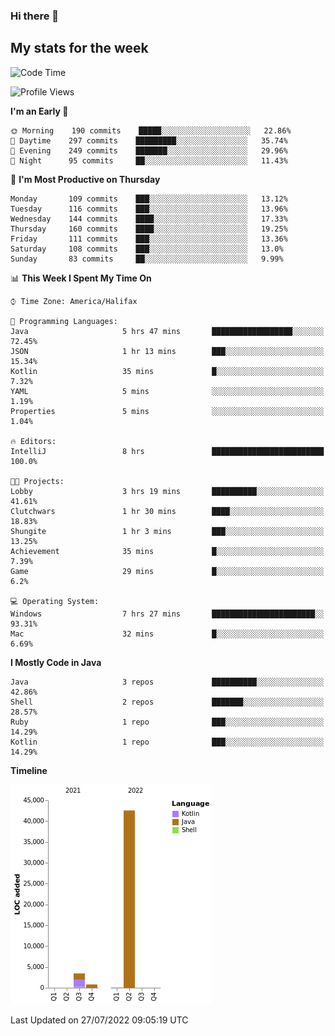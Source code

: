 ### Hi there 👋

## My stats for the week
<!--START_SECTION:waka-->
![Code Time](http://img.shields.io/badge/Code%20Time-330%20hrs%2014%20mins-blue)

![Profile Views](http://img.shields.io/badge/Profile%20Views-0-blue)

**I'm an Early 🐤** 

```text
🌞 Morning    190 commits    █████░░░░░░░░░░░░░░░░░░░░   22.86% 
🌆 Daytime    297 commits    █████████░░░░░░░░░░░░░░░░   35.74% 
🌃 Evening    249 commits    ███████░░░░░░░░░░░░░░░░░░   29.96% 
🌙 Night      95 commits     ██░░░░░░░░░░░░░░░░░░░░░░░   11.43%

```
📅 **I'm Most Productive on Thursday** 

```text
Monday       109 commits    ███░░░░░░░░░░░░░░░░░░░░░░   13.12% 
Tuesday      116 commits    ███░░░░░░░░░░░░░░░░░░░░░░   13.96% 
Wednesday    144 commits    ████░░░░░░░░░░░░░░░░░░░░░   17.33% 
Thursday     160 commits    ████░░░░░░░░░░░░░░░░░░░░░   19.25% 
Friday       111 commits    ███░░░░░░░░░░░░░░░░░░░░░░   13.36% 
Saturday     108 commits    ███░░░░░░░░░░░░░░░░░░░░░░   13.0% 
Sunday       83 commits     ██░░░░░░░░░░░░░░░░░░░░░░░   9.99%

```


📊 **This Week I Spent My Time On** 

```text
⌚︎ Time Zone: America/Halifax

💬 Programming Languages: 
Java                     5 hrs 47 mins       ██████████████████░░░░░░░   72.45% 
JSON                     1 hr 13 mins        ███░░░░░░░░░░░░░░░░░░░░░░   15.34% 
Kotlin                   35 mins             █░░░░░░░░░░░░░░░░░░░░░░░░   7.32% 
YAML                     5 mins              ░░░░░░░░░░░░░░░░░░░░░░░░░   1.19% 
Properties               5 mins              ░░░░░░░░░░░░░░░░░░░░░░░░░   1.04%

🔥 Editors: 
IntelliJ                 8 hrs               █████████████████████████   100.0%

🐱‍💻 Projects: 
Lobby                    3 hrs 19 mins       ██████████░░░░░░░░░░░░░░░   41.61% 
Clutchwars               1 hr 30 mins        ████░░░░░░░░░░░░░░░░░░░░░   18.83% 
Shungite                 1 hr 3 mins         ███░░░░░░░░░░░░░░░░░░░░░░   13.25% 
Achievement              35 mins             █░░░░░░░░░░░░░░░░░░░░░░░░   7.39% 
Game                     29 mins             █░░░░░░░░░░░░░░░░░░░░░░░░   6.2%

💻 Operating System: 
Windows                  7 hrs 27 mins       ███████████████████████░░   93.31% 
Mac                      32 mins             █░░░░░░░░░░░░░░░░░░░░░░░░   6.69%

```

**I Mostly Code in Java** 

```text
Java                     3 repos             ██████████░░░░░░░░░░░░░░░   42.86% 
Shell                    2 repos             ███████░░░░░░░░░░░░░░░░░░   28.57% 
Ruby                     1 repo              ███░░░░░░░░░░░░░░░░░░░░░░   14.29% 
Kotlin                   1 repo              ███░░░░░░░░░░░░░░░░░░░░░░   14.29%

```


**Timeline**

![Chart not found](https://raw.githubusercontent.com/lyndseyy/lyndseyy/main/charts/bar_graph.png) 


 Last Updated on 27/07/2022 09:05:19 UTC
<!--END_SECTION:waka-->